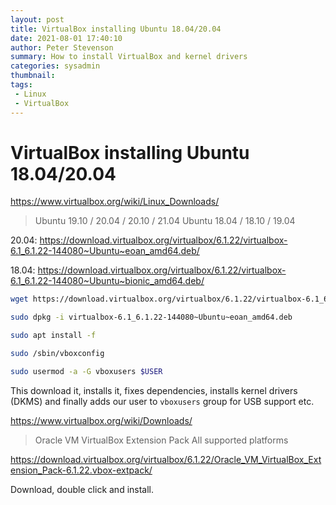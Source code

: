 ```yaml
---
layout: post
title: VirtualBox installing Ubuntu 18.04/20.04
date: 2021-08-01 17:40:10
author: Peter Stevenson
summary: How to install VirtualBox and kernel drivers
categories: sysadmin
thumbnail:
tags:
 - Linux
 - VirtualBox
---
```


# VirtualBox installing Ubuntu 18.04/20.04

<https://www.virtualbox.org/wiki/Linux_Downloads/>

> Ubuntu 19.10 / 20.04 / 20.10 / 21.04
> Ubuntu 18.04 / 18.10 / 19.04

20.04: <https://download.virtualbox.org/virtualbox/6.1.22/virtualbox-6.1_6.1.22-144080~Ubuntu~eoan_amd64.deb/>

18.04: <https://download.virtualbox.org/virtualbox/6.1.22/virtualbox-6.1_6.1.22-144080~Ubuntu~bionic_amd64.deb/>

```sh
wget https://download.virtualbox.org/virtualbox/6.1.22/virtualbox-6.1_6.1.22-144080~Ubuntu~eoan_amd64.deb

sudo dpkg -i virtualbox-6.1_6.1.22-144080~Ubuntu~eoan_amd64.deb

sudo apt install -f

sudo /sbin/vboxconfig

sudo usermod -a -G vboxusers $USER
```

This download it, installs it, fixes dependencies, installs kernel drivers (DKMS) and finally adds our user to `vboxusers` group for USB support etc.

<https://www.virtualbox.org/wiki/Downloads/>

> Oracle VM VirtualBox Extension Pack
> All supported platforms

<https://download.virtualbox.org/virtualbox/6.1.22/Oracle_VM_VirtualBox_Extension_Pack-6.1.22.vbox-extpack/>

Download, double click and install.